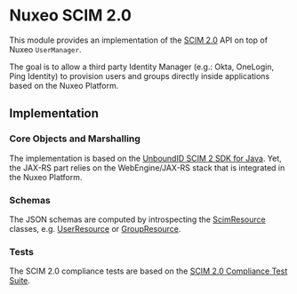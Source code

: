 # Nuxeo SCIM 2.0

This module provides an implementation of the [SCIM 2.0](https://scim.cloud/) API on top of Nuxeo `UserManager`.

The goal is to allow a third party Identity Manager (e.g.: Okta, OneLogin, Ping Identity) to provision users and groups directly inside applications based on the Nuxeo Platform.

## Implementation

### Core Objects and Marshalling

The implementation is based on the [UnboundID SCIM 2 SDK for Java](https://github.com/pingidentity/scim2/tree/scim2-3.0.0). Yet, the JAX-RS part relies on the WebEngine/JAX-RS stack that is integrated in the Nuxeo Platform.

### Schemas

The JSON schemas are computed by introspecting the [ScimResource](https://github.com/pingidentity/scim2/blob/scim2-3.0.0/scim2-sdk-common/src/main/java/com/unboundid/scim2/common/ScimResource.java) classes, e.g. [UserResource](https://github.com/pingidentity/scim2/blob/scim2-3.0.0/scim2-sdk-common/src/main/java/com/unboundid/scim2/common/types/UserResource.java) or [GroupResource](https://github.com/pingidentity/scim2/blob/scim2-3.0.0/scim2-sdk-common/src/main/java/com/unboundid/scim2/common/types/GroupResource.java).

### Tests

The SCIM 2.0 compliance tests are based on the [SCIM 2.0 Compliance Test Suite](https://github.com/wso2-incubator/scim2-compliance-test-suite).

